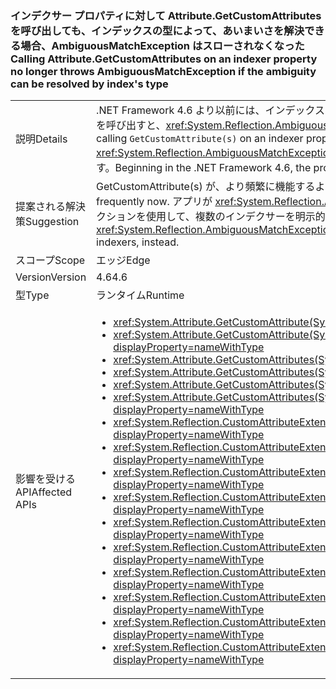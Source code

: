 ### <a name="calling-attributegetcustomattributes-on-an-indexer-property-no-longer-throws-ambiguousmatchexception-if-the-ambiguity-can-be-resolved-by-indexs-type"></a><span data-ttu-id="9c3b8-101">インデクサー プロパティに対して Attribute.GetCustomAttributes を呼び出しても、インデックスの型によって、あいまいさを解決できる場合、AmbiguousMatchException はスローされなくなった</span><span class="sxs-lookup"><span data-stu-id="9c3b8-101">Calling Attribute.GetCustomAttributes on an indexer property no longer throws AmbiguousMatchException if the ambiguity can be resolved by index's type</span></span>

|   |   |
|---|---|
|<span data-ttu-id="9c3b8-102">説明</span><span class="sxs-lookup"><span data-stu-id="9c3b8-102">Details</span></span>|<span data-ttu-id="9c3b8-103">.NET Framework 4.6 より以前には、インデックスの型のみが別のプロパティと異なるインデクサ― プロパティに対して <code>GetCustomAttribute(s)</code> を呼び出すと、<xref:System.Reflection.AmbiguousMatchException?displayProperty=name> になりました。</span><span class="sxs-lookup"><span data-stu-id="9c3b8-103">Prior to the .NET Framework 4.6, calling <code>GetCustomAttribute(s)</code> on an indexer property which differed from another property only by the type of the index would result in an <xref:System.Reflection.AmbiguousMatchException?displayProperty=name>.</span></span> <span data-ttu-id="9c3b8-104">.NET Framework 4.6 からは、プロパティの属性が正しく返されます。</span><span class="sxs-lookup"><span data-stu-id="9c3b8-104">Beginning in the .NET Framework 4.6, the property's attributes will be correctly returned.</span></span>|
|<span data-ttu-id="9c3b8-105">提案される解決策</span><span class="sxs-lookup"><span data-stu-id="9c3b8-105">Suggestion</span></span>|<span data-ttu-id="9c3b8-106">GetCustomAttribute(s) が、より頻繁に機能するようになったことに注意してください。</span><span class="sxs-lookup"><span data-stu-id="9c3b8-106">Be aware that GetCustomAttribute(s) will work more frequently now.</span></span> <span data-ttu-id="9c3b8-107">アプリが <xref:System.Reflection.AmbiguousMatchException?displayProperty=name> に依存していた場合は、代わりにリフレクションを使用して、複数のインデクサーを明示的に検索する必要があります。</span><span class="sxs-lookup"><span data-stu-id="9c3b8-107">If an app was previously relying on the <xref:System.Reflection.AmbiguousMatchException?displayProperty=name>, reflection should now be used to explicitly look for multiple indexers, instead.</span></span>|
|<span data-ttu-id="9c3b8-108">スコープ</span><span class="sxs-lookup"><span data-stu-id="9c3b8-108">Scope</span></span>|<span data-ttu-id="9c3b8-109">エッジ</span><span class="sxs-lookup"><span data-stu-id="9c3b8-109">Edge</span></span>|
|<span data-ttu-id="9c3b8-110">Version</span><span class="sxs-lookup"><span data-stu-id="9c3b8-110">Version</span></span>|<span data-ttu-id="9c3b8-111">4.6</span><span class="sxs-lookup"><span data-stu-id="9c3b8-111">4.6</span></span>|
|<span data-ttu-id="9c3b8-112">型</span><span class="sxs-lookup"><span data-stu-id="9c3b8-112">Type</span></span>|<span data-ttu-id="9c3b8-113">ランタイム</span><span class="sxs-lookup"><span data-stu-id="9c3b8-113">Runtime</span></span>|
|<span data-ttu-id="9c3b8-114">影響を受ける API</span><span class="sxs-lookup"><span data-stu-id="9c3b8-114">Affected APIs</span></span>|<ul><li><xref:System.Attribute.GetCustomAttribute(System.Reflection.MemberInfo,System.Type)?displayProperty=nameWithType></li><li><xref:System.Attribute.GetCustomAttribute(System.Reflection.MemberInfo,System.Type,System.Boolean)?displayProperty=nameWithType></li><li><xref:System.Attribute.GetCustomAttributes(System.Reflection.MemberInfo)?displayProperty=nameWithType></li><li><xref:System.Attribute.GetCustomAttributes(System.Reflection.MemberInfo,System.Boolean)?displayProperty=nameWithType></li><li><xref:System.Attribute.GetCustomAttributes(System.Reflection.MemberInfo,System.Type)?displayProperty=nameWithType></li><li><xref:System.Attribute.GetCustomAttributes(System.Reflection.MemberInfo,System.Type,System.Boolean)?displayProperty=nameWithType></li><li><xref:System.Reflection.CustomAttributeExtensions.GetCustomAttribute(System.Reflection.MemberInfo,System.Type)?displayProperty=nameWithType></li><li><xref:System.Reflection.CustomAttributeExtensions.GetCustomAttribute(System.Reflection.MemberInfo,System.Type,System.Boolean)?displayProperty=nameWithType></li><li><xref:System.Reflection.CustomAttributeExtensions.GetCustomAttribute%60%601(System.Reflection.MemberInfo)?displayProperty=nameWithType></li><li><xref:System.Reflection.CustomAttributeExtensions.GetCustomAttribute%60%601(System.Reflection.MemberInfo,System.Boolean)?displayProperty=nameWithType></li><li><xref:System.Reflection.CustomAttributeExtensions.GetCustomAttributes(System.Reflection.MemberInfo)?displayProperty=nameWithType></li><li><xref:System.Reflection.CustomAttributeExtensions.GetCustomAttributes(System.Reflection.MemberInfo,System.Boolean)?displayProperty=nameWithType></li><li><xref:System.Reflection.CustomAttributeExtensions.GetCustomAttributes(System.Reflection.MemberInfo,System.Type)?displayProperty=nameWithType></li><li><xref:System.Reflection.CustomAttributeExtensions.GetCustomAttributes(System.Reflection.MemberInfo,System.Type,System.Boolean)?displayProperty=nameWithType></li><li><xref:System.Reflection.CustomAttributeExtensions.GetCustomAttributes%60%601(System.Reflection.MemberInfo)?displayProperty=nameWithType></li><li><xref:System.Reflection.CustomAttributeExtensions.GetCustomAttributes%60%601(System.Reflection.MemberInfo,System.Boolean)?displayProperty=nameWithType></li></ul>|

